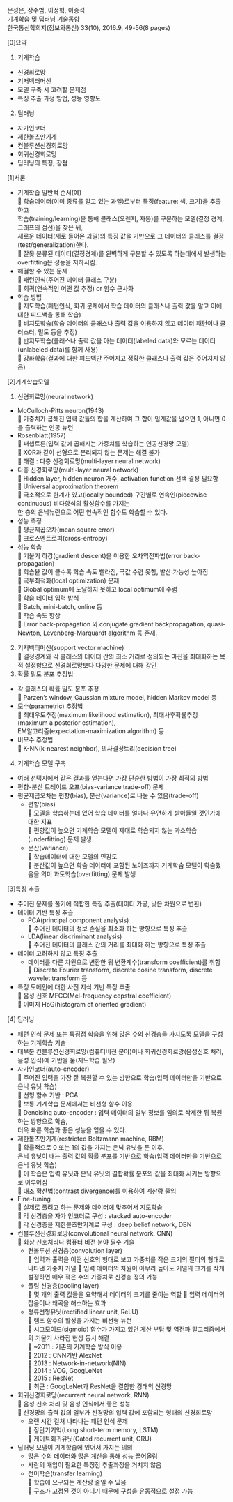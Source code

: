 문성은, 장수범, 이정혁, 이종석   
기계학습 및 딥러닝 기술동향   
한국통신학회지(정보와통신) 33(10), 2016.9, 49-56(8 pages)   

[0]요약   
1. 기계학습
- 신경회로망
- 기저벡터머신   
- 모델 구축 시 고려할 문제점   
- 특징 추출 과정 방법, 성능 영향도   
2. 딥러닝
- 자가인코더
- 제한볼츠만기계
- 컨볼루션신경회로망
- 회귀신경회로망
- 딥러닝의 특징, 장점


[1]서론
* 기계학습 일반적 순서(예)   
	학습데이터(이미 종류를 알고 있는 과일)로부터 특징(feature: 색, 크기)을 추출하고       
학습(training/learning)을 통해 클래스(오렌지, 자몽)를 구분하는 모델(결정 경계, 그래프의 점선)을 찾은 뒤,     
새로운 데이터(새로 들어온 과일)의 특징 값을 기반으로 그 데이터의 클래스를 결정(test/generalization)한다.     
	잘못 분류된 데이터(결정경계)를 완벽하게 구분할 수 있도록 하는데에서 발생하는 overfitting은 성능을 저하시킴.      
* 해결할 수 있는 문제   
	패턴인식(주어진 데이터 클래스 구분)   
	회귀(연속적인 어떤 값 추정) or 함수 근사화   
* 학습 방법   
	지도학습(패턴인식, 회귀 문제에서 학습 데이터의 클래스나 출력 값을 알고 이에 대한 피드백을 통해 학습)   
	비지도학습(학습 데이터의 클래스나 출력 값을 이용하지 않고 데이터 패턴이나 클러스터, 밀도 등을 추정)   
	반지도학습(클래스나 출력 값을 아는 데이터(labeled data)와 모르는 데이터(unlabeled data)를 함께 사용)   
	강화학습(결과에 대한 피드백만 주어지고 정확한 클래스나 출력 값은 주어지지 않음)   

[2]기계학습모델   
1. 신경회로망(neural network)    
*	McCulloch-Pitts neuron(1943)   
   가중치가 곱해진 입력 값들의 합을 계산하여 그 합이 임계값을 넘으면 1, 아니면 0을 출력하는 인공 뉴런   
*	Rosenblatt(1957)   
  	퍼셉트론(입력 값에 곱해지는 가중치를 학습하는 인공신경망 모델)   
  	XOR과 같이 선형으로 분리되지 않는 문제는 해결 불가   
  	해결 : 다층 신경회로망(multi-layer neural network)    
*	다층 신경회로망(multi-layer neural network)   
  	Hidden layer, hidden neuron 개수, activation function 선택 결정 필요함   
  	Universal approximation theorem         
    	국소적으로 한계가 있고(locally bounded) 구간별로 연속인(piecewise continuous) 비다항식의 활성함수를 가지는    
    한 층의 은닉뉴런으로 어떤 연속적인 함수도 학습할 수 있다.   
*	성능 측정   
  	평균제곱오차(mean square error)   
  	크로스엔트로피(cross-entropy)   
*	성능 학습   
  	기울기 하강(gradient descent)을 이용한 오차역전파법(error back-propagation)   
  	학습율 값이 클수록 학습 속도 빨라짐, 극값 수렴 못함, 발산 가능성 높아짐   
  	국부최적화(local optimization) 문제   
    	Global optimum에 도달하지 못하고 local optimum에 수렴   
  	학습 데이터 입력 방식   
    	Batch, mini-batch, online 등   
  	학습 속도 향상   
    	Error back-propagation 외 conjugate gradient backpropagation, quasi-Newton, Levenberg-Marquardt algorithm 등 존재.   
2. 기저벡터머신(support vector machine)   
  	결정경계와 각 클래스의 데이터 간의 최소 거리로 정의되는 마진을 최대화하는 목적 설정함으로 
  신경회로망보다 다양한 문제에 대해 강인     
3. 확률 밀도 분포 추정법   
  *	각 클래스의 확률 밀도 분포 추정   
    	Parzen’s window, Gaussian mixture model, hidden Markov model 등   
  *	모수(parametric) 추정법   
    	최대우도추정(maximum likelihood estimation), 최대사후확률추정(maximum a posterior estimation),   
    EM알고리즘(expectation-maximization algorithm) 등   
  *	비모수 추정법   
    	K-NN(k-nearest neighbor), 의사결정트리(decision tree)   
4. 기계학습 모델 구축   
  *	여러 선택지에서 같은 결과를 얻는다면 가장 단순한 방법이 가장 최적의 방법   
  *	편향-분산 트레이드 오프(bias-variance trade-off) 문제   
  * 평균제곱오차는 편향(bias), 분산(variance)로 나눌 수 있음(trade-off)    
      *	편향(bias)   
        	모델을 학습하는데 있어 학습 데이터를 얼마나 유연하게 받아들일 것인가에 대한 지표   
        	편향값이 높으면 기계학습 모델이 제대로 학습되지 않는 과소학습(underfitting) 문제 발생    
      *	분산(variance)    
        	학습데이터에 대한 모델의 민감도    
        	분산값이 높으면 학습 데이터에 포함된 노이즈까지 기계학습 모델이 학습했음을 의미 과도학습(overfitting) 문제 발생    
 
[3]특징 추출   
*	주어진 문제를 풀기에 적합한 특징 추출(데이터 가공, 낮은 차원으로 변환)   
  *	데이터 기반 특징 추출   
    *	PCA(principal component analysis)   
    	주어진 데이터의 정보 손실을 최소화 하는 방향으로 특징 추출   
    *	LDA(linear discriminant analysis)   
    	주어진 데이터의 클래스 간의 거리를 최대화 하는 방향으로 특징 추출   
*	데이터 고려하지 않고 특징 추출   
    *	데이터를 다른 차원으로 변환한 뒤 변환계수(transform coefficient)를 취함   
      	Discrete Fourier transform, discrete cosine transform, discrete wavelet transform 등   
*	특정 도메인에 대한 사전 지식 기반 특징 추출   
  	음성 신호 MFCC(Mel-frequency cepstral coefficient)   
  	이미지 HoG(histogram of oriented gradient)   

[4] 딥러닝
  *	패턴 인식 문제 또는 특징점 학습을 위해 많은 수의 신경층을 가지도록 모델을 구성하는 기계학습 기술
  *	대부분 컨볼루션신경회로망(컴퓨터비전 분야)이나 회귀신경회로망(음성신호 처리, 음성 인식)에 기반을 둠(지도학습 필요)
  *	자가인코더(auto-encoder)   
    	주어진 입력을 가장 잘 복원할 수 있는 방향으로 학습(입력 데이터만을 기반으로 은닉 유닛 학습)   
    	선형 함수 기반 : PCA   
    	보통 기계학습 문제에서는 비선형 함수 이용   
    	Denoising auto-encoder : 입력 데이터의 일부 정보를 임의로 삭제한 뒤 복원하는 방향으로 학습,   
    더욱 빠른 학습과 좋은 성능을 얻을 수 있다.   
  *	제한볼츠만기계(restricted Boltzmann machine, RBM)   
    	확률적으로 0 또는 1의 값을 가지는 은닉 유닛을 둔 이후,    
    은닉 유닛이 내는 출력 값의 확률 분포를 기반으로 학습(입력 데이터만을 기반으로 은닉 유닛 학습)   
    	이 학습은 입력 유닛과 은닉 유닛의 결합확률 분포의 값을 최대화 시키는 방향으로 이루어짐   
    	대조 확산법(contrast divergence)를 이용하여 계산량 줄임   
  *	Fine-tuning   
    	실제로 풀려고 하는 문제와 데이터에 맞추어서 지도학습        
    	각 신경층을 자가 인코더로 구성 : stacked auto-encoder      
    	각 신경층을 제한볼츠만기계로 구성 : deep belief network, DBN      
  *	컨볼루션신경회로망(convolutional neural network, CNN)   
    	화상 신호처리나 컴퓨터 비전 분야 필수 기술   
    *	컨볼루션 신경층(convolution layer)   
    	입력과 출력을 어떤 신호의 형태로 보고 가중치를 작은 크기의 필터의 형태로 나타낸 가중치 커널
    	입력 데이터의 차원이 아무리 높아도 커널의 크기를 작게 설정하면 매우 적은 수의 가중치로 신경층 정의 가능
    *	폴링 신경층(pooling layer)   
    	몇 개의 출력 값들을 요약해서 데이터의 크기를 줄이는 역할
    	입력 데이터의 잡음이나 왜곡을 해소하는 효과
    *	정류선형유닛(rectified linear unit, ReLU)   
    	램프 함수의 활성을 가지는 비선형 뉴런   
    	시그모이드(sigmoid) 함수가 가지고 있던 계산 부담 및 역전파 알고리즘에서의 기울기 사라짐 현상 동시 해결   
    	~2011 : 기존의 기계학습 방식 이용   
    	2012 : CNN기반 AlexNet   
    	2013 : Network-in-network(NIN)   
    	2014 : VCG, GoogLeNet   
    	2015 : ResNet   
    	최근 : GoogLeNet과 ResNet을 결합한 경태의 신경망   
  *	회귀신경회로망(recurrent neural network, RNN)   
    	음성 신호 처리 및 음성 인식에서 좋은 성능      
    	신경망의 출력 값의 일부가 신경망의 입력 값에 포함되는 형태의 신경회로망     
    *	오랜 시간 걸쳐 나타나는 패턴 인식 문제     
      	장단기기억(Long short-term memory, LSTM)   
      	게이트회귀유닛(Gated recurrent unit, GRU)               
*	딥러닝 모델이 기계학습에 있어서 가지는 의의  
    *	많은 수의 데이터와 많은 계산을 통해 성능 끌어올림  
    *	사람의 개입이 필요한 특징점 추출과정을 거치지 않음  
    *	전이학습(transfer learning)  
    	학습에 요구되는 계산량 줄일 수 있음  
    	구조가 고정된 것이 아니기 때문에 구성을 유동적으로 설정 가능  











